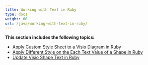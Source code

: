 ```yaml
---
title: Working with Text in Ruby
type: docs
weight: 60
url: /java/working-with-text-in-ruby/
---
```


**This section includes the following topics:**

- [Apply Custom Style Sheet to a Visio Diagram in Ruby](/diagram/java/apply-custom-style-sheet-to-a-visio-diagram-in-ruby/)
- [Apply Different Style on the Each Text Value of a Shape in Ruby](/diagram/java/apply-different-style-on-the-each-text-value-of-a-shape-in-ruby/)
- [Update Visio Shape Text in Ruby](/diagram/java/update-visio-shape-text-in-ruby/)
